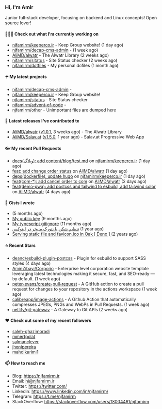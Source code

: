 ### Hi, I'm Amir

Junior full-stack developer, focusing on backend and Linux concepts!
Open source lover!

#### 👨🏻‍💻 Check out what I'm currently working on

- [njfamirm/keeperco.ir](https://github.com/njfamirm/keeperco.ir) - Keep Group website! (1 day ago)
- [njfamirm/decap-cms-admin](https://github.com/njfamirm/decap-cms-admin) -  (1 week ago)
- [AliMD/alwatr](https://github.com/AliMD/alwatr) - The Alwatr Library (2 weeks ago)
- [njfamirm/sitatus](https://github.com/njfamirm/sitatus) - Site Status checker (2 weeks ago)
- [njfamirm/dotfiles](https://github.com/njfamirm/dotfiles) - My personal dofiles (1 month ago)

#### ☂️ My latest projects

- [njfamirm/decap-cms-admin](https://github.com/njfamirm/decap-cms-admin) - 
- [njfamirm/keeperco.ir](https://github.com/njfamirm/keeperco.ir) - Keep Group website!
- [njfamirm/sitatus](https://github.com/njfamirm/sitatus) - Site Status checker
- [njfamirm/advent-of-code](https://github.com/njfamirm/advent-of-code) - 
- [njfamirm/other](https://github.com/njfamirm/other) - Unimportant files are dumped here

#### 🎉 Latest releases I've contributed to

- [AliMD/alwatr](https://github.com/AliMD/alwatr) ([v1.0.1](https://github.com/AliMD/alwatr/releases/tag/v1.0.1), 3 weeks ago) - The Alwatr Library
- [AliMD/Salav.at](https://github.com/AliMD/Salav.at) ([v1.5.0](https://github.com/AliMD/Salav.at/releases/tag/v1.5.0), 1 year ago) - Salav.at Progressive Web App

#### 👓 My recent Pull Requests

- [docs(وبلاگ): add content/blog/test.md](https://github.com/njfamirm/keeperco.ir/pull/65) on [njfamirm/keeperco.ir](https://github.com/njfamirm/keeperco.ir) (1 day ago)
- [feat: add change order status](https://github.com/AliMD/alwatr/pull/1338) on [AliMD/alwatr](https://github.com/AliMD/alwatr) (1 day ago)
- [deps(dockerfile): update hugo](https://github.com/njfamirm/keeperco.ir/pull/64) on [njfamirm/keeperco.ir](https://github.com/njfamirm/keeperco.ir) (1 day ago)
- [feat(com-*): add cancel order to com](https://github.com/AliMD/alwatr/pull/1334) on [AliMD/alwatr](https://github.com/AliMD/alwatr) (2 days ago)
- [feat(demo-pwa): add postcss and tailwind to esbuild, add tailwind color](https://github.com/AliMD/alwatr/pull/1331) on [AliMD/alwatr](https://github.com/AliMD/alwatr) (4 days ago)

#### 📓 Gists I wrote

- [](https://gist.github.com/022d07ecd84e69ad31ef0bcd32d86b59) (5 months ago)
- [My public key](https://gist.github.com/879f720c9ca74a0934ce571b7285ed34) (9 months ago)
- [My typescript gitignore](https://gist.github.com/6a40b1912daab3f91a02a7b53f3f76c3) (11 months ago)
- [تنظیم شکن با نتورک منیجر در لینوکس](https://gist.github.com/cc40c344e89bdcdf77085cbf1fc05162) (1 year ago)
- [Serving static file and favicon.ico in Oak [ Deno ] ](https://gist.github.com/9bcaca2b6a672e729c099193b4aafe9f) (2 years ago)

#### ⭐ Recent Stars

- [deanc/esbuild-plugin-postcss](https://github.com/deanc/esbuild-plugin-postcss) - Plugin for esbuild to support SASS styles (4 days ago)
- [AminZibayi/Corporio](https://github.com/AminZibayi/Corporio) - Enterprise level corporation website template leveraging latest technologies making it secure, fast, and SEO-ready — by default. (1 week ago)
- [peter-evans/create-pull-request](https://github.com/peter-evans/create-pull-request) - A GitHub action to create a pull request for changes to your repository in the actions workspace (1 week ago)
- [calibreapp/image-actions](https://github.com/calibreapp/image-actions) - A Github Action that automatically compresses JPEGs, PNGs and WebPs in Pull Requests. (1 week ago)
- [netlify/git-gateway](https://github.com/netlify/git-gateway) - A Gateway to Git APIs (2 weeks ago)

#### ♥️ Check out some of my recent followers

- [saleh-ghazimoradi](https://github.com/saleh-ghazimoradi)
- [mmertpolat](https://github.com/mmertpolat)
- [salmanclever](https://github.com/salmanclever)
- [jhonipereira](https://github.com/jhonipereira)
- [mahdikarimi1](https://github.com/mahdikarimi1)

#### 📫 How to reach me

- Blog: https://njfamirm.ir
- Email: hi@njfamirm.ir
- Twitter: https://twitter.com/
- Linkedin: https://www.linkedin.com/in/njfamirm/
- Telegram: https://t.me/njfamirm
- StackOverflow: https://stackoverflow.com/users/18004491/njfamirm
